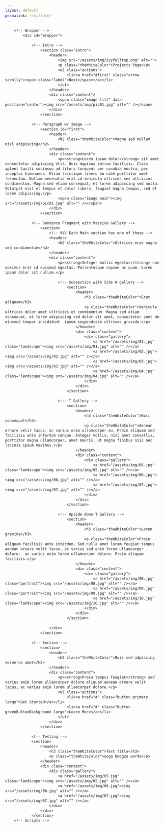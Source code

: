```yaml
---
layout: default
permalink: /shiftele/
---
```

<html>
	<body class="is-preload">

		<!-- Wrapper -->
			<div id="wrapper">

				<!-- Intro -->
					<section class="intro">
						<header>
							<img src="/assets/img/ivyfulltsp.png" alt="">
							<p class="theWhiteColor">Projects Page</p>
							<ul class="actions">
								<li><a href="#first" class="arrow scrolly"><span class="label">Next</span></a></li>
							</ul>
						</header>
						<div class="content">
							<span class="image fill" data-position="center"><img src="/assets/img/pic01.jpg" alt="" /></span>
						</div>
					</section>

				<!-- Paragraph w/ Image -->
					<section id="first">
						<header>
							<h2 class="theWhiteColor">Magna sed nullam nisl adipiscing</h2>
						</header>
						<div class="content">
							<p><strong>Lorem ipsum dolor</strong> sit amet consectetur adipiscing elit. Duis dapibus rutrum facilisis. Class aptent taciti sociosqu ad litora torquent per conubia nostra, per inceptos himenaeos. Etiam tristique libero eu nibh porttitor amet fermentum. Nullam venenatis erat id vehicula ultrices sed ultricies condimentum. Magna sed etiam consequat, et lorem adipiscing sed nulla. Volutpat nisl et tempus et dolor libero, feugiat magna tempus, sed et lorem adipiscing.</p>
							<span class="image main"><img src="/assets/img/pic02.jpg" alt="" /></span>
						</div>
					</section>

				<!-- Sentence Fragment with Massive Gallery -->
					<section>
						<!-- VVV Each Main section has one of these -->
						<header>
							<h2 class="theWhiteColor">Ultrices erat magna sed condimentum</h2>
						</header>
						<div class="content">
							<p><strong>Integer mollis egestas</strong> nam maximus erat id euismod egestas. Pellentesque sapien ac quam. Lorem ipsum dolor sit nullam.</p>

							<!-- Subsection with Side H gallery -->
								<section>
									<header>
										<h3 class="theWhiteColor">Erat aliquam</h3>
										<p class="theWhiteColor">Vehicula ultrices dolor amet ultricies et condimentum. Magna sed etiam consequat, et lorem adipiscing sed dolor sit amet, consectetur amet do eiusmod tempor incididunt  ipsum suspendisse ultrices gravida.</p>
									</header>
									<div class="content">
										<div class="gallery">
											<a href="/assets/img/01.jpg" class="landscape"><img src="/assets/img/01.jpg" alt="" /></a>
											<a href="/assets/img/02.jpg"><img src="/assets/img/02.jpg" alt="" /></a>
											<a href="/assets/img/03.jpg"><img src="/assets/img/03.jpg" alt="" /></a>
											<a href="/assets/img/04.jpg" class="landscape"><img src="/assets/img/04.jpg" alt="" /></a>
										</div>
									</div>
								</section>

							<!-- T Gallery -->
								<section>
									<header>
										<h3 class="theWhiteColor">Nisl consequat</h3>
										<p class="theWhiteColor">Aenean ornare velit lacus, ac varius enim ullamcorper eu. Proin aliquam sed facilisis ante interdum congue. Integer mollis, nisl amet convallis, porttitor magna ullamcorper, amet mauris. Ut magna finibus nisi nec lacinia ipsum maximus.</p>
									</header>
									<div class="content">
										<div class="gallery">
											<a href="/assets/img/05.jpg" class="landscape"><img src="/assets/img/05.jpg" alt="" /></a>
											<a href="/assets/img/06.jpg"><img src="/assets/img/06.jpg" alt="" /></a>
											<a href="/assets/img/07.jpg"><img src="/assets/img/07.jpg" alt="" /></a>
										</div>
									</div>
								</section>

							<!-- Upside down T Gallery -->
								<section>
									<header>
										<h3 class="theWhiteColor">Lorem gravida</h3>
										<p class="theWhiteColor">Proin aliquam facilisis ante interdum. Sed nulla amet lorem feugiat tempus aenean ornare velit lacus, ac varius sed enim lorem ullamcorper dolore.  ac varius enim lorem ullamcorper dolore. Proin aliquam facilisis.</p>
									</header>
									<div class="content">
										<div class="gallery">
											<a href="/assets/img/08.jpg" class="portrait"><img src="/assets/img/08.jpg" alt="" /></a>
											<a href="/assets/img/09.jpg" class="portrait"><img src="/assets/img/09.jpg" alt="" /></a>
											<a href="/assets/img/10.jpg" class="landscape"><img src="/assets/img/10.jpg" alt="" /></a>
										</div>
									</div>
								</section>

						</div>
					</section>

				<!-- Section -->
					<section>
						<header>
							<h2 class="theWhiteColor">Duis sed adpiscing veroeros amet</h2>
						</header>
						<div class="content">
							<p><strong>Proin tempus feugiat</strong> sed varius enim lorem ullamcorper dolore aliquam aenean ornare velit lacus, ac varius enim lorem ullamcorper dolore.</p>
							<ul class="actions">
								<li><a href="#" class="button primary large">Get Started</a></li>
								<li><a href="#" class="button greenButtonBackground large">Learn More</a></li>
							</ul>
						</div>
					</section>

				<!-- Testing -->
				<section>
					<header>
						<h3 class="theWhiteColor">Test Title</h3>
						<p class="theWhiteColor">ooga boogza words</p>
					</header>
					<div class="content">
						<div class="gallery">
							<a href="/assets/img/05.jpg" class="landscape"><img src="/assets/img/05.jpg" alt="" /></a>
							<a href="/assets/img/06.jpg"><img src="/assets/img/06.jpg" alt="" /></a>
							<a href="/assets/img/07.jpg"><img src="/assets/img/07.jpg" alt="" /></a>
						</div>
					</div>
				</section>
		<!-- Scripts -->



